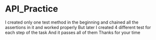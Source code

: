 # API_Practice

I created only one test method in the beginning and chained all the assertions in it and worked properly
But later I created 4 different test for each step of the task
And it passes all of them
Thanks for your time
